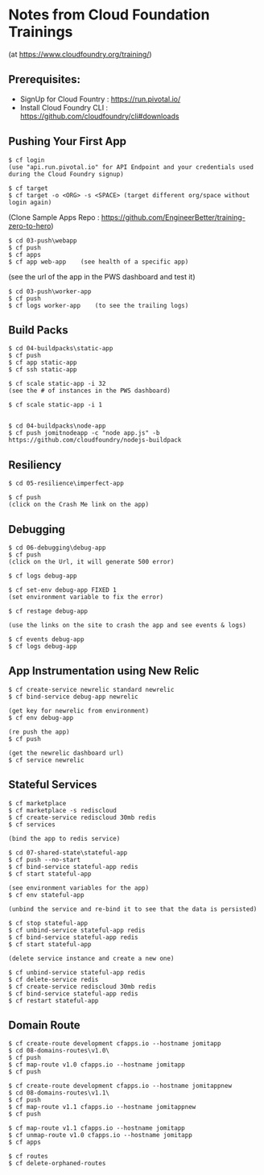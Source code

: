 # Notes from Cloud Foundation Trainings
(at https://www.cloudfoundry.org/training/)


Prerequisites:
--------------------------------------
- SignUp for Cloud Fountry : https://run.pivotal.io/
- Install Cloud Foundry CLI : https://github.com/cloudfoundry/cli#downloads


Pushing Your First App
--------------------------------------
	$ cf login
	(use "api.run.pivotal.io" for API Endpoint and your credentials used during the Cloud Foundry signup)

	$ cf target
	$ cf target -o <ORG> -s <SPACE>	(target different org/space without login again)

(Clone Sample Apps Repo : https://github.com/EngineerBetter/training-zero-to-hero)

	$ cd 03-push\webapp
	$ cf push
	$ cf apps
	$ cf app web-app	(see health of a specific app)

(see the url of the app in the PWS dashboard and test it)

	$ cd 03-push\worker-app
	$ cf push
	$ cf logs worker-app	(to see the trailing logs)


Build Packs
--------------------------------------
	$ cd 04-buildpacks\static-app
	$ cf push
	$ cf app static-app
	$ cf ssh static-app

	$ cf scale static-app -i 32
	(see the # of instances in the PWS dashboard)

	$ cf scale static-app -i 1


	$ cd 04-buildpacks\node-app
	$ cf push jomitnodeapp -c "node app.js" -b https://github.com/cloudfoundry/nodejs-buildpack


Resiliency
-----------------------------------------
	$ cd 05-resilience\imperfect-app

	$ cf push
	(click on the Crash Me link on the app)


Debugging
-----------------------------------------
	$ cd 06-debugging\debug-app
	$ cf push
	(click on the Url, it will generate 500 error)

	$ cf logs debug-app

	$ cf set-env debug-app FIXED 1
	(set environment variable to fix the error)

	$ cf restage debug-app

	(use the links on the site to crash the app and see events & logs)

	$ cf events debug-app
	$ cf logs debug-app


App Instrumentation using New Relic
-----------------------------------------------------
	$ cf create-service newrelic standard newrelic
	$ cf bind-service debug-app newrelic

	(get key for newrelic from environment)
	$ cf env debug-app   

	(re push the app)
	$ cf push 

	(get the newrelic dashboard url)
	$ cf service newrelic


Stateful Services
-----------------------------------------------------
	$ cf marketplace
	$ cf marketplace -s rediscloud  
	$ cf create-service rediscloud 30mb redis
	$ cf services

	(bind the app to redis service)

	$ cd 07-shared-state\stateful-app
	$ cf push --no-start
	$ cf bind-service stateful-app redis
	$ cf start stateful-app

	(see environment variables for the app)
	$ cf env stateful-app

	(unbind the service and re-bind it to see that the data is persisted)

	$ cf stop stateful-app
	$ cf unbind-service stateful-app redis
	$ cf bind-service stateful-app redis
	$ cf start stateful-app

	(delete service instance and create a new one)

	$ cf unbind-service stateful-app redis
	$ cf delete-service redis
	$ cf create-service rediscloud 30mb redis
	$ cf bind-service stateful-app redis
	$ cf restart stateful-app

Domain Route
-----------------------------------------------------
	$ cf create-route development cfapps.io --hostname jomitapp
	$ cd 08-domains-routes\v1.0\
	$ cf push
	$ cf map-route v1.0 cfapps.io --hostname jomitapp
	$ cf push

	$ cf create-route development cfapps.io --hostname jomitappnew
	$ cd 08-domains-routes\v1.1\
	$ cf push
	$ cf map-route v1.1 cfapps.io --hostname jomitappnew
	$ cf push

	$ cf map-route v1.1 cfapps.io --hostname jomitapp
	$ cf unmap-route v1.0 cfapps.io --hostname jomitapp
	$ cf apps

	$ cf routes
	$ cf delete-orphaned-routes








